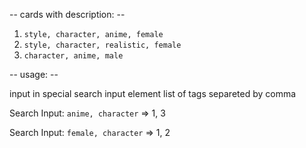 -- cards with description: --

1) `style, character, anime, female`
2) `style, character, realistic, female`
3) `character, anime, male`

-- usage: --

input in special search input element list of tags separeted by comma

Search Input: `anime, character`
=> 1, 3

Search Input: `female, character`
=> 1, 2

